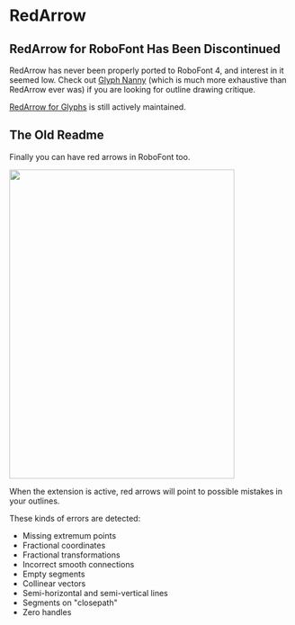 RedArrow
========

## RedArrow for RoboFont Has Been Discontinued

RedArrow has never been properly ported to RoboFont 4, and interest in it seemed low. Check out [Glyph Nanny](https://github.com/typesupply/glyph-nanny) (which is much more exhaustive than RedArrow ever was) if you are looking for outline drawing critique.

[RedArrow for Glyphs](https://github.com/jenskutilek/RedArrow-Glyphs) is still actively maintained.

## The Old Readme

Finally you can have red arrows in RoboFont too.

<img src="https://raw.github.com/jenskutilek/RedArrow/master/screenshot.png" width="400" height="550" alt="">

When the extension is active, red arrows will point to possible mistakes in your outlines.

These kinds of errors are detected:

* Missing extremum points
* Fractional coordinates
* Fractional transformations
* Incorrect smooth connections
* Empty segments
* Collinear vectors
* Semi-horizontal and semi-vertical lines
* Segments on "closepath"
* Zero handles
